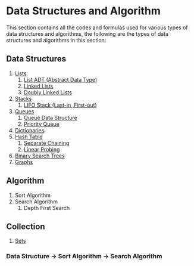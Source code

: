 # Data Structures and Algorithm

This section contains all the codes and formulas used for various types of data structures and algorithms, the following are the types of data structures and algorithms in this section:

## Data Structures

1. [Lists](https://github.com/mA4rK0/data-structures-and-algorithm/tree/main/lists)
   1. [List ADT (Abstract Data Type)](https://github.com/mA4rK0/data-structures-and-algorithm/tree/main/lists/list_adt)
   2. [Linked Lists](https://github.com/mA4rK0/data-structures-and-algorithm/tree/main/lists/linkedLists)
   3. [Doubly Linked Lists](https://github.com/mA4rK0/data-structures-and-algorithm/tree/main/lists/doublyLinkedLists)
2. [Stacks](https://github.com/mA4rK0/data-structures-and-algorithm/tree/main/stacks)
   1. [LIFO Stack (Last-in, First-out)](https://github.com/mA4rK0/data-structures-and-algorithm/tree/main/stacks/lifoStack)
3. [Queues](https://github.com/mA4rK0/data-structures-and-algorithm/tree/main/queues)
   1. [Queue Data Structure](https://github.com/mA4rK0/data-structures-and-algorithm/tree/main/queues/queue)
   2. [Priority Queue](https://github.com/mA4rK0/data-structures-and-algorithm/tree/main/queues/priorityQueue)
4. [Dictionaries](https://github.com/mA4rK0/data-structures-and-algorithm/tree/main/dictionaries)
5. [Hash Table](https://github.com/mA4rK0/data-structures-and-algorithm/tree/main/hashTable)
   1. [Separate Chaining](https://github.com/mA4rK0/data-structures-and-algorithm/tree/main/hashTable/separateChaining)
   2. [Linear Probing](https://github.com/mA4rK0/data-structures-and-algorithm/tree/main/hashTable/linearProbing)
6. [Binary Search Trees](https://github.com/mA4rK0/data-structures-and-algorithm/tree/main/binarySearchTrees)
7. [Graphs](https://github.com/mA4rK0/data-structures-and-algorithm/tree/main/graph)

## Algorithm

1. Sort Algorithm
2. Search Algorithm
   1. Depth First Search

## Collection

1. [Sets](https://github.com/mA4rK0/data-structures-and-algorithm/tree/main/sets)

### Data Structure -> Sort Algorithm -> Search Algorithm
